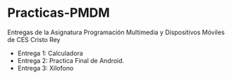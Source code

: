# Practicas-PMDM
Entregas de la Asignatura Programación  Multimedia  y Dispositivos Móviles de CES Cristo Rey 

* Entrega 1: Calculadora
* Entrega 2: Practica Final de Android.
* Entrega 3: Xilofono
